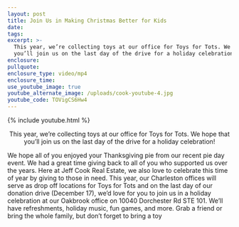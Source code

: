 ```yaml
---
layout: post
title: Join Us in Making Christmas Better for Kids
date:
tags:
excerpt: >-
  This year, we’re collecting toys at our office for Toys for Tots. We hope that
  you’ll join us on the last day of the drive for a holiday celebration!
enclosure:
pullquote:
enclosure_type: video/mp4
enclosure_time:
use_youtube_image: true
youtube_alternate_image: /uploads/cook-youtube-4.jpg
youtube_code: TOVigCS6Hw4
---
```


{% include youtube.html %}<center>This year, we’re collecting toys at our office for Toys for Tots. We hope that you’ll join us on the last day of the drive for a holiday celebration!</center>

We hope all of you enjoyed your Thanksgiving pie from our recent pie day event. We had a great time giving back to all of you who supported us over the years. Here at Jeff Cook Real Estate, we also love to celebrate this time of year by giving to those in need. This year, our Charleston offices will serve as drop off locations for Toys for Tots and on the last day of our donation drive (December 17), we’d love for you to join us in a holiday celebration at our Oakbrook office on 10040 Dorchester Rd STE 101. We’ll have refreshments, holiday music, fun games, and more. Grab a friend or bring the whole family, but don’t forget to bring a toy